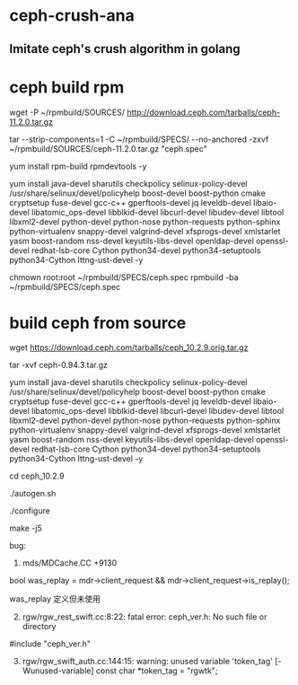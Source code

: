 # ceph-crush-ana

## Imitate ceph's crush algorithm in golang

# ceph build rpm
wget -P ~/rpmbuild/SOURCES/ http://download.ceph.com/tarballs/ceph-11.2.0.tar.gz

tar --strip-components=1 -C ~/rpmbuild/SPECS/ --no-anchored -zxvf ~/rpmbuild/SOURCES/ceph-11.2.0.tar.gz "ceph.spec"

yum install rpm-build rpmdevtools -y

yum install java-devel sharutils checkpolicy selinux-policy-devel /usr/share/selinux/devel/policyhelp   boost-devel boost-python cmake cryptsetup fuse-devel gcc-c++ gperftools-devel jq leveldb-devel libaio-devel libatomic_ops-devel libblkid-devel libcurl-devel libudev-devel libtool libxml2-devel python-devel python-nose python-requests python-sphinx python-virtualenv snappy-devel valgrind-devel xfsprogs-devel xmlstarlet yasm boost-random nss-devel keyutils-libs-devel openldap-devel openssl-devel redhat-lsb-core Cython python34-devel python34-setuptools python34-Cython lttng-ust-devel -y

chmown root:root ~/rpmbuild/SPECS/ceph.spec
rpmbuild -ba ~/rpmbuild/SPECS/ceph.spec

# build ceph from source

wget https://download.ceph.com/tarballs/ceph_10.2.9.orig.tar.gz

tar -xvf ceph-0.94.3.tar.gz

yum install java-devel sharutils checkpolicy selinux-policy-devel /usr/share/selinux/devel/policyhelp   boost-devel boost-python cmake cryptsetup fuse-devel gcc-c++ gperftools-devel jq leveldb-devel libaio-devel libatomic_ops-devel libblkid-devel libcurl-devel libudev-devel libtool libxml2-devel python-devel python-nose python-requests python-sphinx python-virtualenv snappy-devel valgrind-devel xfsprogs-devel xmlstarlet yasm boost-random nss-devel keyutils-libs-devel openldap-devel openssl-devel redhat-lsb-core Cython python34-devel python34-setuptools python34-Cython lttng-ust-devel -y

cd ceph_10.2.9

./autogen.sh

./configure

make -j5

bug:

1. mds/MDCache.CC +9130

bool was_replay = mdr->client_request && mdr->client_request->is_replay();

was_replay 定义但未使用

2. rgw/rgw_rest_swift.cc:8:22: fatal error: ceph_ver.h: No such file or directory
 
 #include "ceph_ver.h"

3. rgw/rgw_swift_auth.cc:144:15: warning: unused variable 'token_tag' [-Wunused-variable]
   const char *token_tag = "rgwtk";
   
   
